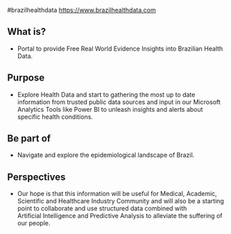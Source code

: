 #brazilhealthdata
https://www.brazilhealthdata.com

## What is?
- Portal to provide Free Real World Evidence Insights into Brazilian Health Data. 

## Purpose
- Explore Health Data and start to gathering the most up to date information from trusted public data sources and input in our Microsoft Analytics Tools like Power BI to unleash insights and alerts about specific health conditions. 

## Be part of 
- Navigate and explore the epidemiological landscape of Brazil. 

## Perspectives
- Our hope is that this information will be useful for Medical, Academic, Scientific and Healthcare Industry Community and will also be a starting point to collaborate and use structured data combined with Artificial Intelligence and Predictive Analysis to alleviate the suffering of our people.